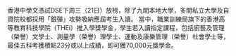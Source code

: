 香港中學文憑試DSE下周三（21日）放榜，除了九間本地大學，多間私立大學及自資院校都採用「銀彈」攻勢吸納應屆考生入讀。
當中，職業訓練局旗下的香港高等教育科技學院（THEi）推入學獎學金，學生若入讀指定課程，包括廚藝及管理（榮譽）文學士、測量學（榮譽）理學士、運動及康樂管理（榮譽）社會學士等，最佳五科考獲積點23分或以上成績，即可獲70,000元獎學金。
